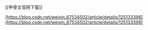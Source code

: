 [[甲骨文官网下载]]

[https://blog.csdn.net/weixin_67534502/article/details/125133396](https://blog.csdn.net/weixin_67534502/article/details/125133396)